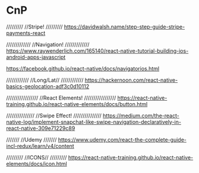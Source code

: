 # CnP

/////////
//Stripe!
/////////
https://davidwalsh.name/step-step-guide-stripe-payments-react

/////////////
//Navigation!
/////////////
https://www.raywenderlich.com/165140/react-native-tutorial-building-ios-android-apps-javascript

https://facebook.github.io/react-native/docs/navigatorios.html

////////////
//Long/Lat//
////////////
https://hackernoon.com/react-native-basics-geolocation-adf3c0d10112

/////////////////
//React Elements!
/////////////////
https://react-native-training.github.io/react-native-elements/docs/button.html

///////////////
//Swipe Effect!
///////////////
https://medium.com/the-react-native-log/implement-snapchat-like-swipe-navigation-declaratively-in-react-native-309e71229c89


///////
//Udemy
///////
https://www.udemy.com/react-the-complete-guide-incl-redux/learn/v4/content


/////////
//ICONS//
/////////
https://react-native-training.github.io/react-native-elements/docs/icon.html